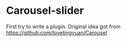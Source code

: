 # Carousel-slider

First try to write a plugin.
Original idea got from https://github.com/lovetingyuan/Carousel
